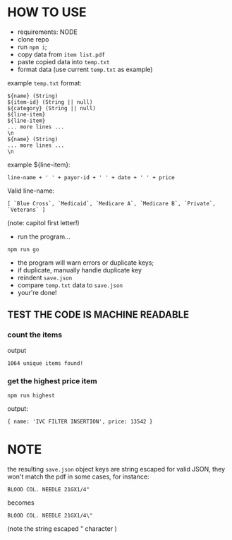 # HOW TO USE
- requirements: NODE
- clone repo
- run ```npm i```;
- copy data from `item list.pdf`
- paste copied data into `temp.txt`
- format data (use current `temp.txt` as example)

example `temp.txt` format:
```
${name} (String)
${item-id} (String || null)
${category} (String || null)
${line-item}
${line-item}
... more lines ...
\n
${name} (String)
... more lines ...
\n
```

example ${line-item}:
```
line-name + ' ' + payor-id + ' ' + date + ' ' + price
```

Valid line-name:
```
[ `Blue Cross`, `Medicaid`, `Medicare A`, `Medicare B`, `Private`, `Veterans` ]
```
(note: capitol first letter!)

- run the program...
```
npm run go
```
- the program will warn errors or duplicate keys;
- if duplicate, manually handle duplicate key
- reindent `save.json`
- compare `temp.txt` data to `save.json`
- your're done!

## TEST THE CODE IS MACHINE READABLE

### count the items
output
```
1064 unique items found!
```

### get the highest price item

```npm run highest```

output:
```
{ name: 'IVC FILTER INSERTION', price: 13542 }
```

# NOTE 
the resulting `save.json` object keys are string escaped for valid JSON, they won't match the pdf in some cases, for instance:

```
BLOOD COL. NEEDLE 21GX1/4"
```
becomes
```
BLOOD COL. NEEDLE 21GX1/4\"
```
(note the string escaped " character )